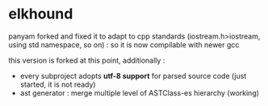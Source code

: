 elkhound
========

panyam forked and fixed it to adapt to cpp standards (iostream.h>iostream, using std namespace, so on) : 
so it is now compilable with newer gcc

this version is forked at this point, additionally : 
<ul>
<li>every subproject adopts <b>utf-8 support</b> for parsed source code (just started, it is not ready)</li>
<li>ast generator : merge multiple level of ASTClass-es hierarchy (working)</li>
</ul>

